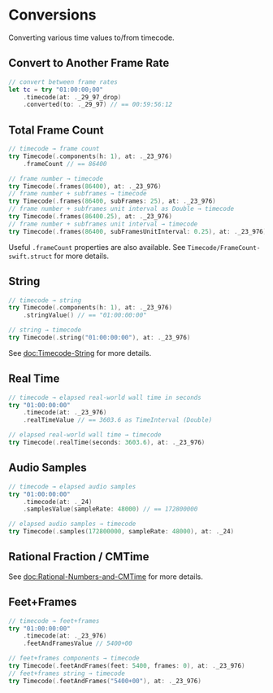 # Conversions

Converting various time values to/from timecode.

## Convert to Another Frame Rate

```swift
// convert between frame rates
let tc = try "01:00:00;00"
    .timecode(at: ._29_97_drop)
    .converted(to: ._29_97) // == 00:59:56:12
```

## Total Frame Count

```swift
// timecode → frame count
try Timecode(.components(h: 1), at: ._23_976)
    .frameCount // == 86400
```

```swift
// frame number → timecode
try Timecode(.frames(86400), at: ._23_976)
// frame number + subframes → timecode
try Timecode(.frames(86400, subFrames: 25), at: ._23_976)
// frame number + subframes unit interval as Double → timecode
try Timecode(.frames(86400.25), at: ._23_976)
// frame number + subframes unit interval → timecode
try Timecode(.frames(86400, subFramesUnitInterval: 0.25), at: ._23_976)
``` 
Useful `.frameCount` properties are also available. See ``Timecode/FrameCount-swift.struct`` for more details.

## String

```swift
// timecode → string
try Timecode(.components(h: 1), at: ._23_976)
    .stringValue() // == "01:00:00:00"
```

```swift
// string → timecode
try Timecode(.string("01:00:00:00"), at: ._23_976)
```

See <doc:Timecode-String> for more details.

## Real Time

```swift
// timecode → elapsed real-world wall time in seconds
try "01:00:00:00"
    .timecode(at: ._23_976)
    .realTimeValue // == 3603.6 as TimeInterval (Double)
```

```swift
// elapsed real-world wall time → timecode
try Timecode(.realTime(seconds: 3603.6), at: ._23_976)
```

## Audio Samples

```swift
// timecode → elapsed audio samples
try "01:00:00:00"
    .timecode(at: ._24)
    .samplesValue(sampleRate: 48000) // == 172800000
```

```swift
// elapsed audio samples → timecode
try Timecode(.samples(172800000, sampleRate: 48000), at: ._24)
```

## Rational Fraction / CMTime

See <doc:Rational-Numbers-and-CMTime> for more details.

## Feet+Frames

```swift
// timecode → feet+frames
try "01:00:00:00"
    .timecode(at: ._23_976)
    .feetAndFramesValue // 5400+00
```

```swift
// feet+frames components → timecode
try Timecode(.feetAndFrames(feet: 5400, frames: 0), at: ._23_976)
// feet+frames string → timecode
try Timecode(.feetAndFrames("5400+00"), at: ._23_976)
```

